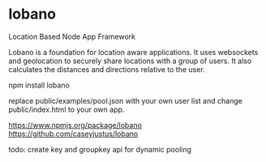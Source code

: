 lobano
======

Location Based Node App Framework

Lobano is a foundation for location aware applications. It uses websockets and geolocation to securely share locations with a group of users. It also calculates the distances and directions relative to the user.

npm install lobano

replace public/examples/pool.json with your own user list and change public/index.html to your own app.

https://www.npmjs.org/package/lobano
https://github.com/caseyjustus/lobano

todo: create key and groupkey api for dynamic pooling

